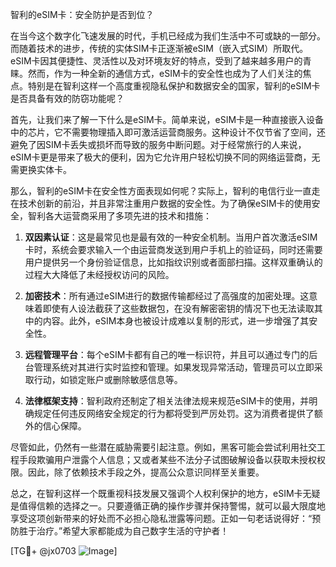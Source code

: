 智利的eSIM卡：安全防护是否到位？

在当今这个数字化飞速发展的时代，手机已经成为我们生活中不可或缺的一部分。而随着技术的进步，传统的实体SIM卡正逐渐被eSIM（嵌入式SIM）所取代。eSIM卡因其便捷性、灵活性以及对环境友好的特点，受到了越来越多用户的青睐。然而，作为一种全新的通信方式，eSIM卡的安全性也成为了人们关注的焦点。特别是在智利这样一个高度重视隐私保护和数据安全的国家，智利的eSIM卡是否具备有效的防窃功能呢？

首先，让我们来了解一下什么是eSIM卡。简单来说，eSIM卡是一种直接嵌入设备中的芯片，它不需要物理插入即可激活运营商服务。这种设计不仅节省了空间，还避免了因SIM卡丢失或损坏而导致的服务中断问题。对于经常旅行的人来说，eSIM卡更是带来了极大的便利，因为它允许用户轻松切换不同的网络运营商，无需更换实体卡。

那么，智利的eSIM卡在安全性方面表现如何呢？实际上，智利的电信行业一直走在技术创新的前沿，并且非常注重用户数据的安全性。为了确保eSIM卡的使用安全，智利各大运营商采用了多项先进的技术和措施：

1. **双因素认证**：这是最常见也是最有效的一种安全机制。当用户首次激活eSIM卡时，系统会要求输入一个由运营商发送到用户手机上的验证码，同时还需要用户提供另一个身份验证信息，比如指纹识别或者面部扫描。这样双重确认的过程大大降低了未经授权访问的风险。

2. **加密技术**：所有通过eSIM进行的数据传输都经过了高强度的加密处理。这意味着即使有人设法截获了这些数据包，在没有解密密钥的情况下也无法读取其中的内容。此外，eSIM本身也被设计成难以复制的形式，进一步增强了其安全性。

3. **远程管理平台**：每个eSIM卡都有自己的唯一标识符，并且可以通过专门的后台管理系统对其进行实时监控和管理。如果发现异常活动，管理员可以立即采取行动，如锁定账户或删除敏感信息等。

4. **法律框架支持**：智利政府还制定了相关法律法规来规范eSIM卡的使用，并明确规定任何违反网络安全规定的行为都将受到严厉处罚。这为消费者提供了额外的信心保障。

尽管如此，仍然有一些潜在威胁需要引起注意。例如，黑客可能会尝试利用社交工程手段欺骗用户泄露个人信息；又或者某些不法分子试图破解设备以获取未授权权限。因此，除了依赖技术手段之外，提高公众意识同样至关重要。

总之，在智利这样一个既重视科技发展又强调个人权利保护的地方，eSIM卡无疑是值得信赖的选择之一。只要遵循正确的操作步骤并保持警惕，就可以最大限度地享受这项创新带来的好处而不必担心隐私泄露等问题。正如一句老话说得好：“预防胜于治疗。”希望大家都能成为自己数字生活的守护者！

[TG💪+ @jx0703 ![Image](https://github.com/user-attachments/assets/dbca1d08-cadb-493c-b0ec-ad6f7a83f270)]